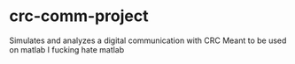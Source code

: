 # crc-comm-project
Simulates and analyzes a digital communication with CRC
Meant to be used on matlab
I fucking hate matlab

